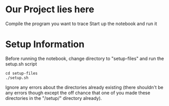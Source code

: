 # Our Project lies here

Compile the program you want to trace
Start up the notebook and run it

# Setup Information

Before running the notebook, change directory to "setup-files" and run the setup.sh script

```
cd setup-files
./setup.sh
```

Ignore any errors about the directories already existing (there shouldn't be any errors though except the off chance that one of you made these directories in the "/setup/" directory already).
